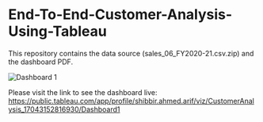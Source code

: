 # End-To-End-Customer-Analysis-Using-Tableau

This repository contains the data source (sales_06_FY2020-21.csv.zip) and the dashboard PDF.

![Dashboard 1](https://github.com/shibbir282/End-To-End-Customer-Analysis-Using-Tableau/assets/62713622/9407e845-f8a6-41dc-8aa7-8d999ca9dee3)

Please visit the link to see the dashboard live: https://public.tableau.com/app/profile/shibbir.ahmed.arif/viz/CustomerAnalysis_17043152816930/Dashboard1
